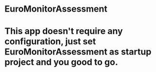 # EuroMonitorAssessment
# This app doesn't require any configuration, just set EuroMonitorAssessment as startup project and you good to go.    
